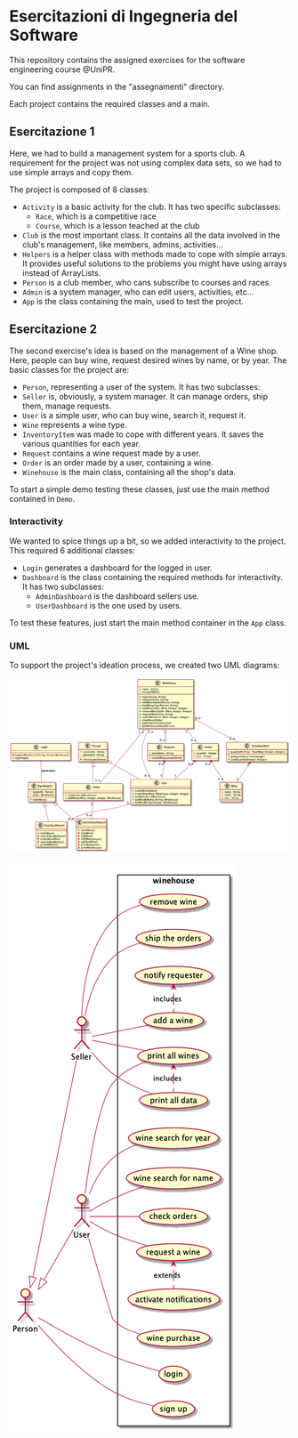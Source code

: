 # Esercitazioni di Ingegneria del Software
This repository contains the assigned exercises for the software engineering course @UniPR.

You can find assignments in the "assegnamenti" directory. 

Each project contains the required classes and a main. 

## Esercitazione 1

Here, we had to build a management system for a sports club. A requirement for the project was not using complex data sets, so we had to use simple arrays and copy them.  

The project is composed of 8 classes:

* `Activity` is a basic activity for the club. It has two specific subclasses:
  * `Race`, which is a competitive race
  * `Course`, which is a lesson teached at the club
* `Club` is the most important class. It contains all the data involved in the club's management, like members, admins, activities...
* `Helpers` is a helper class with methods made to cope with simple arrays. It provides useful solutions to the problems you might have using arrays instead of ArrayLists.
* `Person` is a club member, who cans subscribe to courses and races.
* `Admin` is a system manager, who can edit users, activities, etc...
* `App` is the class containing the main, used to test the project.

## Esercitazione 2

The second exercise's idea is based on the management of a Wine shop. Here, people can buy wine, request desired wines by name, or by year. The basic classes for the project are:

*  `Person`, representing a user of the system. It has two subclasses:
  * `Seller` is, obviously, a system manager. It can manage orders, ship them, manage requests.
  * `User` is a simple user, who can buy wine, search it, request it.
* `Wine` represents a wine type. 
* `InventoryItem` was made to cope with different years. It saves the various quantities for each year.
* `Request` contains a wine request made by a user.
* `Order` is an order made by a user, containing a wine. 
* `Winehouse` is the main class, containing all the shop's data.

To start a simple demo testing these classes, just use the main method contained in `Demo`.

### Interactivity

We wanted to spice things up a bit, so we added interactivity to the project. This required 6 additional classes:

* `Login` generates a dashboard for the logged in user.
* `Dashboard` is the class containing the required methods for interactivity. It has two subclasses:
  * `AdminDashboard` is the dashboard sellers use.
  * `UserDashboard` is the one used by users.

To test these features, just start the main method container in the `App` class.

### UML

To support the project's ideation process, we created two UML diagrams:

![UML classes](./esercitazione2/classes.png)

![UML usecases](./esercitazione2/usecase.png)